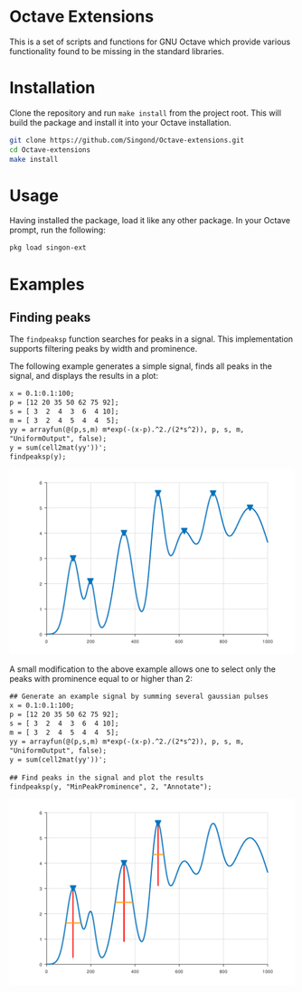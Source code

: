 Octave Extensions
=================

This is a set of scripts and functions for GNU Octave which provide various
functionality found to be missing in the standard libraries.

Installation
============

Clone the repository and run `make install` from the project root.
This will build the package and install it into your Octave installation.

```sh
git clone https://github.com/Singond/Octave-extensions.git
cd Octave-extensions
make install
```

Usage
=====

Having installed the package, load it like any other package.
In your Octave prompt, run the following:

```sh
pkg load singon-ext
```

Examples
========

Finding peaks
-------------
The `findpeaksp` function searches for peaks in a signal. This implementation
supports filtering peaks by width and prominence.

The following example generates a simple signal, finds all peaks in the signal,
and displays the results in a plot:

```
x = 0.1:0.1:100;
p = [12 20 35 50 62 75 92];
s = [ 3  2  4  3  6  4 10];
m = [ 3  2  4  5  4  4  5];
yy = arrayfun(@(p,s,m) m*exp(-(x-p).^2./(2*s^2)), p, s, m, "UniformOutput", false);
y = sum(cell2mat(yy'))';
findpeaksp(y);
```

![Plot of a signal with peaks](doc/findpeaksp-basic.png)

A small modification to the above example allows one to select only the peaks
with prominence equal to or higher than 2:

```
## Generate an example signal by summing several gaussian pulses
x = 0.1:0.1:100;
p = [12 20 35 50 62 75 92];
s = [ 3  2  4  3  6  4 10];
m = [ 3  2  4  5  4  4  5];
yy = arrayfun(@(p,s,m) m*exp(-(x-p).^2./(2*s^2)), p, s, m, "UniformOutput", false);
y = sum(cell2mat(yy'))';

## Find peaks in the signal and plot the results
findpeaksp(y, "MinPeakProminence", 2, "Annotate");
```

![Plot of a signal with peaks selected by prominence](doc/findpeaksp-prominence.png)
